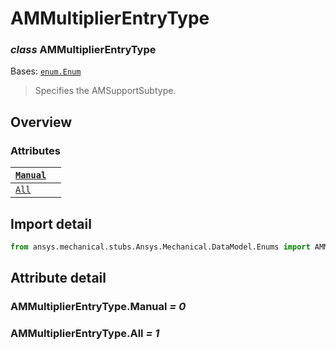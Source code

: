 # AMMultiplierEntryType

### *class* AMMultiplierEntryType

Bases: [`enum.Enum`](https://docs.python.org/3/library/enum.html#enum.Enum)

> Specifies the AMSupportSubtype.

> <!-- !! processed by numpydoc !! -->

## Overview

### Attributes

| [`Manual`](#AMMultiplierEntryType.Manual)   |    |
|---------------------------------------------|----|
| [`All`](#AMMultiplierEntryType.All)         |    |

## Import detail

```python
from ansys.mechanical.stubs.Ansys.Mechanical.DataModel.Enums import AMMultiplierEntryType
```

## Attribute detail

### AMMultiplierEntryType.Manual *= 0*

### AMMultiplierEntryType.All *= 1*
